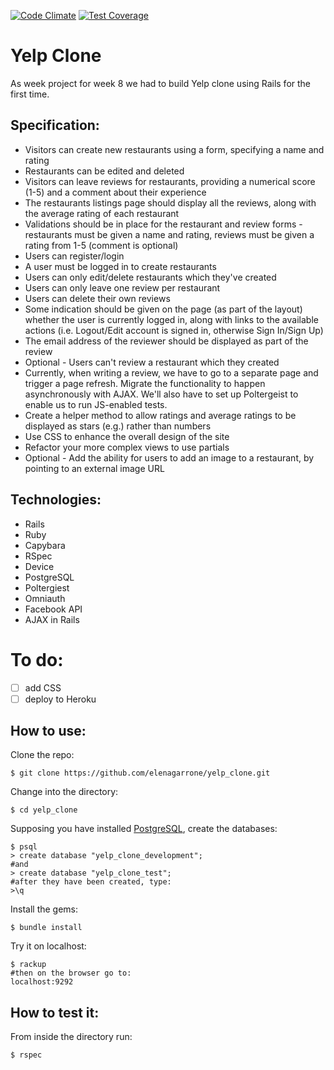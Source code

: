 [![Code Climate](https://codeclimate.com/github/elenagarrone/yelp_clone/badges/gpa.svg)](https://codeclimate.com/github/elenagarrone/yelp_clone)
[![Test Coverage](https://codeclimate.com/github/elenagarrone/yelp_clone/badges/coverage.svg)](https://codeclimate.com/github/elenagarrone/yelp_clone)

Yelp Clone
==========
As week project for week 8 we had to build Yelp clone using Rails for the first time.

Specification:
-------------

- Visitors can create new restaurants using a form, specifying a name and rating
- Restaurants can be edited and deleted
- Visitors can leave reviews for restaurants, providing a numerical score (1-5) and a comment about their experience
- The restaurants listings page should display all the reviews, along with the average rating of each restaurant
- Validations should be in place for the restaurant and review forms - restaurants must be given a name and rating, reviews must be given a rating from 1-5 (comment is optional)
- Users can register/login
- A user must be logged in to create restaurants
- Users can only edit/delete restaurants which they've created
- Users can only leave one review per restaurant
- Users can delete their own reviews
- Some indication should be given on the page (as part of the layout) whether the user is currently logged in, along with links to the available actions (i.e. Logout/Edit account is signed in, otherwise Sign In/Sign Up)
- The email address of the reviewer should be displayed as part of the review
- Optional - Users can't review a restaurant which they created
- Currently, when writing a review, we have to go to a separate page and trigger a page refresh. Migrate the functionality to happen asynchronously with AJAX. We'll also have to set up Poltergeist to enable us to run JS-enabled tests.
- Create a helper method to allow ratings and average ratings to be displayed as stars (e.g.) rather than numbers
- Use CSS to enhance the overall design of the site
- Refactor your more complex views to use partials
- Optional - Add the ability for users to add an image to a restaurant, by pointing to an external image URL

Technologies:
-------------
- Rails
- Ruby
- Capybara
- RSpec
- Device
- PostgreSQL
- Poltergiest
- Omniauth
- Facebook API
- AJAX in Rails

To do:
======
- [ ] add CSS
- [ ] deploy to Heroku

How to use:
-----------
Clone the repo:
```shell
$ git clone https://github.com/elenagarrone/yelp_clone.git
```
Change into the directory:
```shell
$ cd yelp_clone
```
Supposing you have installed <a href='http://www.postgresql.org/'>PostgreSQL</a>, create the databases:
```shell
$ psql
> create database "yelp_clone_development";
#and
> create database "yelp_clone_test";
#after they have been created, type:
>\q
```
Install the gems:
```shell
$ bundle install
```
Try it on localhost:
```shell
$ rackup
#then on the browser go to:
localhost:9292
```

How to test it:
--------------
From inside the directory run:
```shell
$ rspec
```
